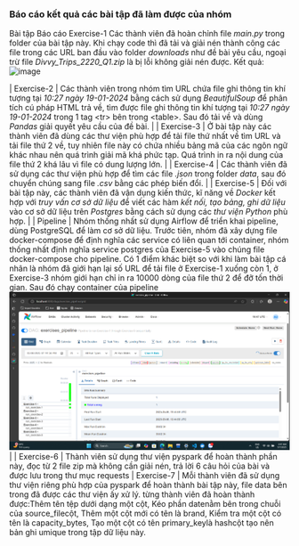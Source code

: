 ### Báo cáo kết quả các bài tập đã làm được của nhóm 
Bài tập Báo cáo
Exercise-1 Các thành viên đã hoàn chỉnh file *main.py* trong folder của bài tập này. Khi chạy code thì đã tải và giải nén thành công các file trong các URL ban đầu vào folder *downloads* như đề bài yêu cầu, ngoại trừ file *Divvy_Trips_2220_Q1.zip* là bị lỗi không giải nén được. 
Kết quả:<br> 
![image](https://github.com/user-attachments/assets/29df14df-6f52-4791-a6db-1e47b19065ca)



| Exercise-2 | Các thành viên trong nhóm tìm URL chứa file ghi thông tin khí tượng tại *10:27 ngày 19-01-2024* bằng cách sử dụng *BeautifulSoup* để phân tích cú pháp HTML trả về, tìm được file ghi thông tin khí tượng tại *10:27 ngày 19-01-2024* trong 1 tag \<tr> bên trong \<table>. Sau đó tải về và dùng *Pandas* giải quyết yêu cầu của đề bài. |
| Exercise-3 | Ở bài tập này các thành viên đã dùng các thư viện phù hợp để tải file thứ nhất về tìm URL và tải file thứ 2 về, tuy nhiên file này có chứa nhiều bảng mã của các ngôn ngữ khác nhau nên quá trình giải mã khá phức tạp. Quá trình in ra nội dung của file thứ 2 khá lâu vì file có dung lượng lớn. |
| Exercise-4 | Các thành viên đã sử dụng các thư viện phù hợp để tìm các file *.json* trong folder *data*, sau đó chuyển chúng sang file *.csv* bằng các phép biến đổi. |
| Exercise-5 | Đối với bài tập này, các thành viên đã vận dụng kiến thức, kĩ năng về *Docker* kết hợp với *truy vấn cơ sở dữ liệu* để viết các hàm *kết nối, tạo bảng, ghi dữ liệu* vào cơ sở dữ liệu trên *Postgres* bằng cách sử dụng các *thư viện Python* phù hợp. |
| Pipeline | Nhóm thống nhất sử dụng Airflow để triển khai pipeline, dùng PostgreSQL để làm cơ sở dữ liệu. Trước tiên, nhóm đã xây dựng file docker-compose để định nghĩa các service có liên quan tới container, nhóm thống nhất định nghĩa service postgres của Exercise-5 vào chúng file docker-compose cho pipeline. Có 1 điểm khác biệt so với khi làm bài tập cá nhân là nhóm đã giới hạn lại số URL để tải file ở Exercise-1 xuống còn 1, ở Exercise-3 nhóm giới hạn chỉ in ra 10000 dòng của file thứ 2 để đỡ tốn thời gian. Sau đó chạy container của pipeline ![](/images/ketqua.png) |
| Exercise-6 | Thành viên sử dụng thư viện pyspark để hoàn thành phần này, đọc từ 2 file zip mà không cần giải nén, trả lời 6 câu hỏi của bài và được lưu trong thư mục requests
| Exercise-7 | Mỗi thành viên đã sử dụng thư viện riêng phù hợp của pyspark để hoàn thành bài tập này, file data bên trong đã được các thư viện ấy xử lý. từng thành viên đã hoàn thành được:Thêm tên tệp dưới dạng một cột, Kéo phần datenằm bên trong chuỗi của source_filecột, Thêm một cột mới có tên là brand, Kiểm tra một cột có tên là capacity_bytes, Tạo một cột có tên primary_keylà hashcột tạo nên bản ghi umique trong tập dữ liệu này.
